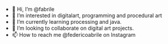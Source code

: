 - 👋 Hi, I’m @fabrile
- 👀 I’m interested in digitalart, programming and procedural art
- 🌱 I’m currently learning processing and java.
- 💞️ I’m looking to collaborate on digital art projects.
- 📫 How to reach me @federicoabrile on Instagram

<!---
fabrile/fabrile is a ✨ special ✨ repository because its `README.md` (this file) appears on your GitHub profile.
You can click the Preview link to take a look at your changes.
--->

